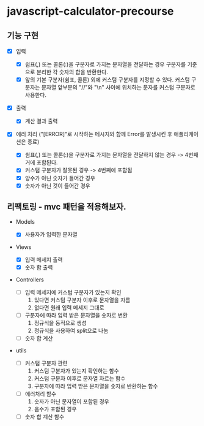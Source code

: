 # javascript-calculator-precourse

## 기능 구현

- [x] 입력

  - [x] 쉼표(,) 또는 콜론(:)을 구분자로 가지는 문자열을 전달하는 경우 구분자를 기준으로 분리한 각 숫자의 합을 반환한다.
  - [x] 앞의 기본 구분자(쉼표, 콜론) 외에 커스텀 구분자를 지정할 수 있다. 커스텀 구분자는 문자열 앞부분의 "//"와 "\n" 사이에 위치하는 문자를 커스텀 구분자로 사용한다.

- [x] 출력

  - [x] 계산 결과 출력

- [x] 에러 처리 ("[ERROR]"로 시작하는 메시지와 함께 Error를 발생시킨 후 애플리케이션은 종료)
  - [x] 쉼표(,) 또는 콜론(:)을 구분자로 가지는 문자열을 전달하지 않는 경우 -> 4번째 거에 포함된다.
  - [x] 커스텀 구분자가 잘못된 경우 -> 4번째에 포함됨
  - [x] 양수가 아닌 숫자가 들어간 경우
  - [x] 숫자가 아닌 것이 들어간 경우

## 리팩토링 - mvc 패턴을 적용해보자.

- Models

  - [x] 사용자가 입력한 문자열

- Views

  - [x] 입력 메세지 출력
  - [x] 숫자 합 출력

- Controllers

  - [ ] 입력 메세지에 커스텀 구분자가 있는지 확인
    1. 있다면 커스텀 구분자 이후로 문자열을 자름
    2. 없다면 원래 입력 메세지 그대로
  - [ ] 구분자에 따라 입력 받은 문자열을 숫자로 변환
    1. 정규식을 동적으로 생성
    2. 정규식을 사용하여 split으로 나눔
  - [ ] 숫자 합 계산

- utils
  - [ ] 커스텀 구분자 관련
    1. 커스텀 구분자가 있는지 확인하는 함수
    2. 커스텀 구분자 이후로 문자열 자르는 함수
    3. 구분자에 따라 입력 받은 문자열을 숫자로 반환하는 함수
  - [ ] 에러처리 함수
    1. 숫자가 아닌 문자열이 포함된 경우
    2. 음수가 포함된 경우
  - [ ] 숫자 합 계산 함수
